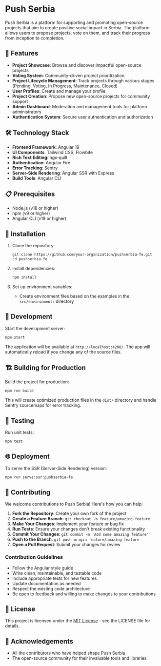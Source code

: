 # Push Serbia

Push Serbia is a platform for supporting and promoting open-source projects that aim to create positive social impact in Serbia. The platform allows users to propose projects, vote on them, and track their progress from inception to completion.

## 🚀 Features

- **Project Showcase**: Browse and discover impactful open-source projects
- **Voting System**: Community-driven project prioritization
- **Project Lifecycle Management**: Track projects through various stages (Pending, Voting, In Progress, Maintenance, Closed)
- **User Profiles**: Create and manage your profile
- **Project Creation**: Propose new open-source projects for community support
- **Admin Dashboard**: Moderation and management tools for platform administrators
- **Authentication System**: Secure user authentication and authorization

## 🛠️ Technology Stack

- **Frontend Framework**: Angular 19
- **UI Components**: Tailwind CSS, Flowbite
- **Rich Text Editing**: ngx-quill
- **Authentication**: Angular Fire
- **Error Tracking**: Sentry
- **Server-Side Rendering**: Angular SSR with Express
- **Build Tools**: Angular CLI

## 📋 Prerequisites

- Node.js (v18 or higher)
- npm (v9 or higher)
- Angular CLI (v19 or higher)

## 🔧 Installation

1. Clone the repository:
   ```bash
   git clone https://github.com/your-organization/pushserbia-fe.git
   cd pushserbia-fe
   ```

2. Install dependencies:
   ```bash
   npm install
   ```

3. Set up environment variables:
   - Create environment files based on the examples in the `src/environments` directory

## 🚦 Development

Start the development server:
```bash
npm start
```

The application will be available at `http://localhost:4200/`. The app will automatically reload if you change any of the source files.

## 🏗️ Building for Production

Build the project for production:
```bash
npm run build
```

This will create optimized production files in the `dist/` directory and handle Sentry sourcemaps for error tracking.

## 🧪 Testing

Run unit tests:
```bash
npm test
```

## 🌐 Deployment

To serve the SSR (Server-Side Rendering) version:
```bash
npm run serve:ssr:pushserbia-fe
```

## 👥 Contributing

We welcome contributions to Push Serbia! Here's how you can help:

1. **Fork the Repository**: Create your own fork of the project
2. **Create a Feature Branch**: `git checkout -b feature/amazing-feature`
3. **Make Your Changes**: Implement your feature or bug fix
4. **Run Tests**: Ensure your changes don't break existing functionality
5. **Commit Your Changes**: `git commit -m 'Add some amazing feature'`
6. **Push to the Branch**: `git push origin feature/amazing-feature`
7. **Open a Pull Request**: Submit your changes for review

### Contribution Guidelines

- Follow the Angular style guide
- Write clean, maintainable, and testable code
- Include appropriate tests for new features
- Update documentation as needed
- Respect the existing code architecture
- Be open to feedback and willing to make changes to your contributions

## 📄 License

This project is licensed under the [MIT License](LICENSE) - see the LICENSE file for details.

## 🙏 Acknowledgements

- All the contributors who have helped shape Push Serbia
- The open-source community for their invaluable tools and libraries
